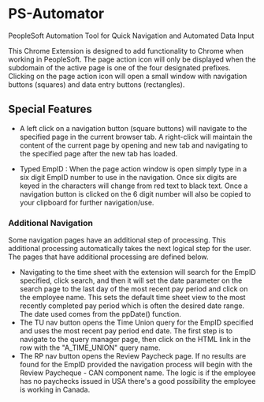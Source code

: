 # PS-Automator
PeopleSoft Automation Tool for Quick Navigation and Automated Data Input

This Chrome Extension is designed to add functionality to Chrome when working in PeopleSoft. The page action icon will only be displayed when the subdomain of the active page is one of the four designated prefixes. Clicking on the page action icon will open a small window with navigation buttons (squares) and data entry buttons (rectangles).

## Special Features
- A left click on a navigation button (square buttons) will navigate to the specified page in the current browser tab. A right-click will maintain the content of the current page by opening and new tab and navigating to the specified page after the new tab has loaded.

- Typed EmpID : When the page action window is open simply type in a six digit EmpID number to use in the navigation. Once six digits are keyed in the characters will change from red text to black text. Once a navigation button is clicked on the 6 digit number will also be copied to your clipboard for further navigation/use.


### Additional Navigation
Some navigation pages have an additional step of processing. This additional processing automatically takes the next logical step for the user. The pages that have additional processing are defined below.

- Navigating to the time sheet with the extension will search for the EmpID specified, click search, and then it will set the date parameter on the search page to the last day of the most recent pay period and click on the employee name. This sets the default time sheet view to the most recently completed pay period which is often the desired date range. The date used comes from the ppDate() function.
- The TU nav button opens the Time Union query for the EmpID specified and uses the most recent pay period end date. The first step is to navigate to the query manager page, then click on the HTML link in the row with the "A_TIME_UNION" query name.
- The RP nav button opens the Review Paycheck page. If no results are found for the EmpID provided the navigation process will begin with the Review Paycheque - CAN component name. The logic is if the employee has no paychecks issued in USA there's a good possibility the employee is working in Canada.

